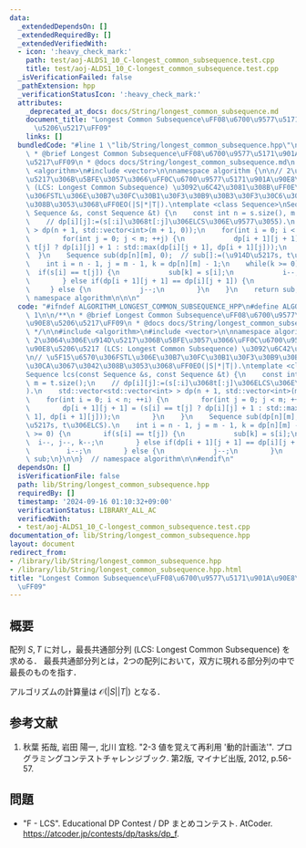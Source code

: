 ```yaml
---
data:
  _extendedDependsOn: []
  _extendedRequiredBy: []
  _extendedVerifiedWith:
  - icon: ':heavy_check_mark:'
    path: test/aoj-ALDS1_10_C-longest_common_subsequence.test.cpp
    title: test/aoj-ALDS1_10_C-longest_common_subsequence.test.cpp
  _isVerificationFailed: false
  _pathExtension: hpp
  _verificationStatusIcon: ':heavy_check_mark:'
  attributes:
    _deprecated_at_docs: docs/String/longest_common_subsequence.md
    document_title: "Longest Common Subsequence\uFF08\u6700\u9577\u5171\u901A\u90E8\
      \u5206\u5217\uFF09"
    links: []
  bundledCode: "#line 1 \"lib/String/longest_common_subsequence.hpp\"\n\n\n\n/**\n\
    \ * @brief Longest Common Subsequence\uFF08\u6700\u9577\u5171\u901A\u90E8\u5206\
    \u5217\uFF09\n * @docs docs/String/longest_common_subsequence.md\n */\n\n#include\
    \ <algorithm>\n#include <vector>\n\nnamespace algorithm {\n\n// 2\u3064\u306E\u914D\
    \u5217\u306B\u5BFE\u3057\u3066\uFF0C\u6700\u9577\u5171\u901A\u90E8\u5206\u5217\
    \ (LCS: Longest Common Subsequence) \u3092\u6C42\u3081\u308B\uFF0E\n// \u5F15\u6570\
    \u306FSTL\u306E\u30B7\u30FC\u30B1\u30F3\u30B9\u30B3\u30F3\u30C6\u30CA\u3067\u3042\
    \u308B\u3053\u3068\uFF0EO(|S|*|T|).\ntemplate <class Sequence>\nSequence lcs(const\
    \ Sequence &s, const Sequence &t) {\n    const int n = s.size(), m = t.size();\n\
    \    // dp[i][j]:=(s[:i]\u3068t[:j]\u306ELCS\u306E\u9577\u3055).\n    std::vector<std::vector<int>\
    \ > dp(n + 1, std::vector<int>(m + 1, 0));\n    for(int i = 0; i < n; ++i) {\n\
    \        for(int j = 0; j < m; ++j) {\n            dp[i + 1][j + 1] = (s[i] ==\
    \ t[j] ? dp[i][j] + 1 : std::max(dp[i][j + 1], dp[i + 1][j]));\n        }\n  \
    \  }\n    Sequence sub(dp[n][m], 0);  // sub[]:=(\u914D\u5217s, t\u306ELCS).\n\
    \    int i = n - 1, j = m - 1, k = dp[n][m] - 1;\n    while(k >= 0) {\n      \
    \  if(s[i] == t[j]) {\n            sub[k] = s[i];\n            i--, j--, k--;\n\
    \        } else if(dp[i + 1][j + 1] == dp[i][j + 1]) {\n            i--;\n   \
    \     } else {\n            j--;\n        }\n    }\n    return sub;\n}\n\n}  //\
    \ namespace algorithm\n\n\n"
  code: "#ifndef ALGORITHM_LONGEST_COMMON_SUBSEQUENCE_HPP\n#define ALGORITHM_LONGEST_COMMON_SUBSEQUENCE_HPP\
    \ 1\n\n/**\n * @brief Longest Common Subsequence\uFF08\u6700\u9577\u5171\u901A\
    \u90E8\u5206\u5217\uFF09\n * @docs docs/String/longest_common_subsequence.md\n\
    \ */\n\n#include <algorithm>\n#include <vector>\n\nnamespace algorithm {\n\n//\
    \ 2\u3064\u306E\u914D\u5217\u306B\u5BFE\u3057\u3066\uFF0C\u6700\u9577\u5171\u901A\
    \u90E8\u5206\u5217 (LCS: Longest Common Subsequence) \u3092\u6C42\u3081\u308B\uFF0E\
    \n// \u5F15\u6570\u306FSTL\u306E\u30B7\u30FC\u30B1\u30F3\u30B9\u30B3\u30F3\u30C6\
    \u30CA\u3067\u3042\u308B\u3053\u3068\uFF0EO(|S|*|T|).\ntemplate <class Sequence>\n\
    Sequence lcs(const Sequence &s, const Sequence &t) {\n    const int n = s.size(),\
    \ m = t.size();\n    // dp[i][j]:=(s[:i]\u3068t[:j]\u306ELCS\u306E\u9577\u3055\
    ).\n    std::vector<std::vector<int> > dp(n + 1, std::vector<int>(m + 1, 0));\n\
    \    for(int i = 0; i < n; ++i) {\n        for(int j = 0; j < m; ++j) {\n    \
    \        dp[i + 1][j + 1] = (s[i] == t[j] ? dp[i][j] + 1 : std::max(dp[i][j +\
    \ 1], dp[i + 1][j]));\n        }\n    }\n    Sequence sub(dp[n][m], 0);  // sub[]:=(\u914D\
    \u5217s, t\u306ELCS).\n    int i = n - 1, j = m - 1, k = dp[n][m] - 1;\n    while(k\
    \ >= 0) {\n        if(s[i] == t[j]) {\n            sub[k] = s[i];\n          \
    \  i--, j--, k--;\n        } else if(dp[i + 1][j + 1] == dp[i][j + 1]) {\n   \
    \         i--;\n        } else {\n            j--;\n        }\n    }\n    return\
    \ sub;\n}\n\n}  // namespace algorithm\n\n#endif\n"
  dependsOn: []
  isVerificationFile: false
  path: lib/String/longest_common_subsequence.hpp
  requiredBy: []
  timestamp: '2024-09-16 01:10:32+09:00'
  verificationStatus: LIBRARY_ALL_AC
  verifiedWith:
  - test/aoj-ALDS1_10_C-longest_common_subsequence.test.cpp
documentation_of: lib/String/longest_common_subsequence.hpp
layout: document
redirect_from:
- /library/lib/String/longest_common_subsequence.hpp
- /library/lib/String/longest_common_subsequence.hpp.html
title: "Longest Common Subsequence\uFF08\u6700\u9577\u5171\u901A\u90E8\u5206\u5217\
  \uFF09"
---
```

## 概要

配列 $S, T$ に対し，最長共通部分列 (LCS: Longest Common Subsequence) を求める．
最長共通部分列とは，2つの配列において，双方に現れる部分列の中で最長のものを指す．

アルゴリズムの計算量は $\mathcal{O}(\lvert S \rvert \lvert T \rvert)$ となる．


## 参考文献

1. 秋葉 拓哉, 岩田 陽一, 北川 宜稔. "2-3 値を覚えて再利用 '動的計画法'". プログラミングコンテストチャレンジブック. 第2版, マイナビ出版, 2012, p.56-57.


## 問題

- "F - LCS". Educational DP Contest / DP まとめコンテスト. AtCoder. <https://atcoder.jp/contests/dp/tasks/dp_f>.
